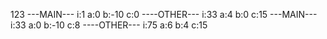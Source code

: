 123
---MAIN---
i:1 a:0 b:-10 c:0
----OTHER---
i:33 a:4 b:0 c:15
---MAIN---
i:33 a:0 b:-10 c:8
----OTHER---
i:75 a:6 b:4 c:15
